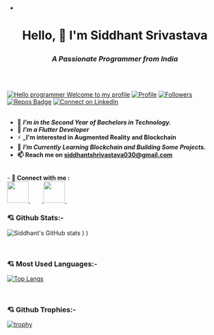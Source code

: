 -
<!---
siddhantsrivastava2002/siddhantsrivastava2002 is a ✨ special ✨ repository because its `README.md` (this file) appears on your GitHub profile.
You can click the Preview link to take a look at your changes.
--->

<h1> 

<p align="center" >Hello, 👋 I'm Siddhant Srivastava </h1>

<h3 align="center"><i>A Passionate Programmer from India</i></h3></br></br>

[![Hello programmer Welcome to my profile](https://img.shields.io/badge/Hello_Developers-Welcome-gold.svg?style=flat&logo=github)](https://github.com/siddhantsrivastava2002) [![Profile](https://Visitor-badge.glitch.me/badge?page_id=siddhantsrivastava2002.profileviews-badge)](https://github.com/siddhantsrivastava2002) [![Followers](https://img.shields.io/github/followers/siddhantsrivastava2002?style=social)](https://github.com/siddhantsrivastava2002?tab=followers) [![Repos Badge](https://badges.pufler.dev/repos/siddhantsrivastava2002)](https://badges.pufler.dev/repos/siddhantsrivastava2002) [![Connect on LinkedIn](https://img.shields.io/badge/--linkedin?label=LinkedIn&logo=LinkedIn&style=social)](https://www.linkedin.com/in/siddhant-srivastava-2a5257202/)
<br></br>
- 🔭 **_I'm in the Second Year of Bachelors in Technology._**</br>
- 🎊 **_I'm a Flutter Developer_**</br>
- ⚡ **_I'm interested in Augmented Reality and Blockchain**</br>
- 🌱 **_I’m Currently Learning Blockchain and Building Some Projects._**</br>
- <b>📫  Reach me on siddhantshrivastava030@gmail.com </b>
<br/>
- <b>🔗 Connect with me :</b>
<br/>
<a href="https://www.linkedin.com/in/siddhant-srivastava-2a5257202/"> <img src="https://img.icons8.com/fluent/48/000000/linkedin.png" width="50px"/> </a>&nbsp;&nbsp;&nbsp;&nbsp </a>&nbsp;&nbsp;<a href="https://twitter.com/vastavsid"> <img src="https://img.icons8.com/fluency/48/000000/twitter.png" width="50px"/> </a>&nbsp;&nbsp;


### 💘 Github Stats:-

![Siddhant's GitHub stats](https://github-readme-stats.vercel.app/api?username=siddhantsrivastava2002&count_private=true&show_icons=true&theme=radical)
)
)

</br>

### 💘 Most Used Languages:-

[![Top Langs](https://github-readme-stats.vercel.app/api/top-langs/?username=siddhantsrivastava2002&layout=compact&theme=vision-friendly-dark&langs_count=6)](https://github.com/siddhantsrivastava2002/github-readme-stats)

</br>

### 💘 Github Trophies:-

[![trophy](https://github-profile-trophy.vercel.app/?username=siddhantsrivastava2002&theme=gruvbox)](https://github.com/siddhantsrivastava2002/github-profile-trophy)






